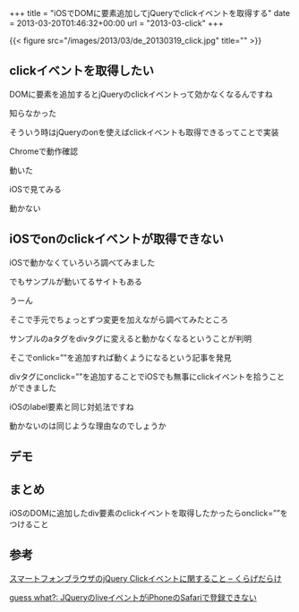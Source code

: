 +++
title = "iOSでDOMに要素追加してjQueryでclickイベントを取得する"
date = 2013-03-20T01:46:32+00:00
url = "2013-03-click"
+++

{{< figure src="/images/2013/03/de_20130319_click.jpg" title="" >}}

## clickイベントを取得したい

DOMに要素を追加するとjQueryのclickイベントって効かなくなるんですね

知らなかった

そういう時はjQueryのonを使えばclickイベントも取得できるってことで実装

Chromeで動作確認

動いた

iOSで見てみる

動かない

## iOSでonのclickイベントが取得できない

iOSで動かなくていろいろ調べてみました

でもサンプルが動いてるサイトもある

うーん

そこで手元でちょっとずつ変更を加えながら調べてみたところ

サンプルのaタグをdivタグに変えると動かなくなるということが判明

そこでonlick=&#8221;&#8221;を追加すれば動くようになるという記事を発見

divタグにonclick=&#8221;&#8221;を追加することでiOSでも無事にclickイベントを拾うことができました

iOSのlabel要素と同じ対処法ですね

動かないのは同じような理由なのでしょうか

## デモ

## まとめ

iOSのDOMに追加したdiv要素のclickイベントを取得したかったらonclick=&#8221;&#8221;をつけること

## 参考

[スマートフォンブラウザのjQuery Clickイベントに関すること &#8211; くらげだらけ](http://kudakurage.hatenadiary.com/entry/20120502/1335920244)

[guess what?: JQueryのliveイベントがiPhoneのSafariで登録できない](http://aqubiblog.blogspot.jp/2011/04/jqueryliveiphonesafari.html)
